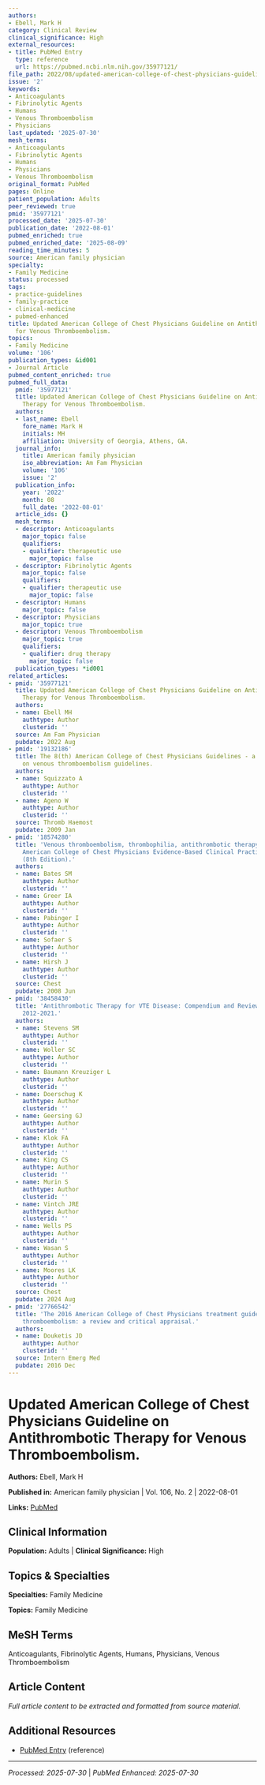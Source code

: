 ```yaml
---
authors:
- Ebell, Mark H
category: Clinical Review
clinical_significance: High
external_resources:
- title: PubMed Entry
  type: reference
  url: https://pubmed.ncbi.nlm.nih.gov/35977121/
file_path: 2022/08/updated-american-college-of-chest-physicians-guideline-on-an.md
issue: '2'
keywords:
- Anticoagulants
- Fibrinolytic Agents
- Humans
- Venous Thromboembolism
- Physicians
last_updated: '2025-07-30'
mesh_terms:
- Anticoagulants
- Fibrinolytic Agents
- Humans
- Physicians
- Venous Thromboembolism
original_format: PubMed
pages: Online
patient_population: Adults
peer_reviewed: true
pmid: '35977121'
processed_date: '2025-07-30'
publication_date: '2022-08-01'
pubmed_enriched: true
pubmed_enriched_date: '2025-08-09'
reading_time_minutes: 5
source: American family physician
specialty:
- Family Medicine
status: processed
tags:
- practice-guidelines
- family-practice
- clinical-medicine
- pubmed-enhanced
title: Updated American College of Chest Physicians Guideline on Antithrombotic Therapy
  for Venous Thromboembolism.
topics:
- Family Medicine
volume: '106'
publication_types: &id001
- Journal Article
pubmed_content_enriched: true
pubmed_full_data:
  pmid: '35977121'
  title: Updated American College of Chest Physicians Guideline on Antithrombotic
    Therapy for Venous Thromboembolism.
  authors:
  - last_name: Ebell
    fore_name: Mark H
    initials: MH
    affiliation: University of Georgia, Athens, GA.
  journal_info:
    title: American family physician
    iso_abbreviation: Am Fam Physician
    volume: '106'
    issue: '2'
  publication_info:
    year: '2022'
    month: 08
    full_date: '2022-08-01'
  article_ids: {}
  mesh_terms:
  - descriptor: Anticoagulants
    major_topic: false
    qualifiers:
    - qualifier: therapeutic use
      major_topic: false
  - descriptor: Fibrinolytic Agents
    major_topic: false
    qualifiers:
    - qualifier: therapeutic use
      major_topic: false
  - descriptor: Humans
    major_topic: false
  - descriptor: Physicians
    major_topic: true
  - descriptor: Venous Thromboembolism
    major_topic: true
    qualifiers:
    - qualifier: drug therapy
      major_topic: false
  publication_types: *id001
related_articles:
- pmid: '35977121'
  title: Updated American College of Chest Physicians Guideline on Antithrombotic
    Therapy for Venous Thromboembolism.
  authors:
  - name: Ebell MH
    authtype: Author
    clusterid: ''
  source: Am Fam Physician
  pubdate: 2022 Aug
- pmid: '19132186'
  title: The 8(th) American College of Chest Physicians Guidelines - a perspective
    on venous thromboembolism guidelines.
  authors:
  - name: Squizzato A
    authtype: Author
    clusterid: ''
  - name: Ageno W
    authtype: Author
    clusterid: ''
  source: Thromb Haemost
  pubdate: 2009 Jan
- pmid: '18574280'
  title: 'Venous thromboembolism, thrombophilia, antithrombotic therapy, and pregnancy:
    American College of Chest Physicians Evidence-Based Clinical Practice Guidelines
    (8th Edition).'
  authors:
  - name: Bates SM
    authtype: Author
    clusterid: ''
  - name: Greer IA
    authtype: Author
    clusterid: ''
  - name: Pabinger I
    authtype: Author
    clusterid: ''
  - name: Sofaer S
    authtype: Author
    clusterid: ''
  - name: Hirsh J
    authtype: Author
    clusterid: ''
  source: Chest
  pubdate: 2008 Jun
- pmid: '38458430'
  title: 'Antithrombotic Therapy for VTE Disease: Compendium and Review of CHEST Guidelines
    2012-2021.'
  authors:
  - name: Stevens SM
    authtype: Author
    clusterid: ''
  - name: Woller SC
    authtype: Author
    clusterid: ''
  - name: Baumann Kreuziger L
    authtype: Author
    clusterid: ''
  - name: Doerschug K
    authtype: Author
    clusterid: ''
  - name: Geersing GJ
    authtype: Author
    clusterid: ''
  - name: Klok FA
    authtype: Author
    clusterid: ''
  - name: King CS
    authtype: Author
    clusterid: ''
  - name: Murin S
    authtype: Author
    clusterid: ''
  - name: Vintch JRE
    authtype: Author
    clusterid: ''
  - name: Wells PS
    authtype: Author
    clusterid: ''
  - name: Wasan S
    authtype: Author
    clusterid: ''
  - name: Moores LK
    authtype: Author
    clusterid: ''
  source: Chest
  pubdate: 2024 Aug
- pmid: '27766542'
  title: 'The 2016 American College of Chest Physicians treatment guidelines for venous
    thromboembolism: a review and critical appraisal.'
  authors:
  - name: Douketis JD
    authtype: Author
    clusterid: ''
  source: Intern Emerg Med
  pubdate: 2016 Dec
---
```


# Updated American College of Chest Physicians Guideline on Antithrombotic Therapy for Venous Thromboembolism.

**Authors:** Ebell, Mark H

**Published in:** American family physician | Vol. 106, No. 2 | 2022-08-01

**Links:** [PubMed](https://pubmed.ncbi.nlm.nih.gov/35977121/)

## Clinical Information

**Population:** Adults | **Clinical Significance:** High

## Topics & Specialties

**Specialties:** Family Medicine

**Topics:** Family Medicine

## MeSH Terms

Anticoagulants, Fibrinolytic Agents, Humans, Physicians, Venous Thromboembolism

## Article Content

*Full article content to be extracted and formatted from source material.*

## Additional Resources

- [PubMed Entry](https://pubmed.ncbi.nlm.nih.gov/35977121/) (reference)

---

*Processed: 2025-07-30* | *PubMed Enhanced: 2025-07-30*
